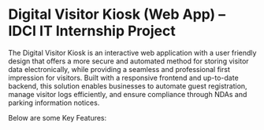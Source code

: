 # Digital Visitor Kiosk (Web App) – IDCI IT Internship Project

The Digital Visitor Kiosk is an interactive web application with a user friendly design that offers a more secure and automated method for storing visitor data electronically, while providing a seamless and professional first impression for visitors. Built with a responsive frontend and up-to-date backend, this solution enables businesses to automate guest registration, manage visitor logs efficiently, and ensure compliance through NDAs and parking information notices.

Below are some Key Features: 

